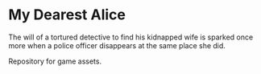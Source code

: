 # My Dearest Alice 

The will of a tortured detective to find his kidnapped wife is sparked once more when a police officer disappears at the same place she did.






Repository for game assets.

